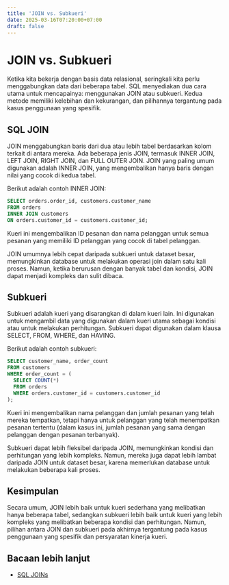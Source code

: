 ```yaml
---
title: 'JOIN vs. Subkueri'
date: 2025-03-16T07:20:00+07:00
draft: false
---
```


# JOIN vs. Subkueri

Ketika kita bekerja dengan basis data relasional, seringkali kita perlu menggabungkan data dari beberapa tabel. SQL menyediakan dua cara utama untuk mencapainya: menggunakan JOIN atau subkueri. Kedua metode memiliki kelebihan dan kekurangan, dan pilihannya tergantung pada kasus penggunaan yang spesifik.

## SQL JOIN

JOIN menggabungkan baris dari dua atau lebih tabel berdasarkan kolom terkait di antara mereka. Ada beberapa jenis JOIN, termasuk INNER JOIN, LEFT JOIN, RIGHT JOIN, dan FULL OUTER JOIN. JOIN yang paling umum digunakan adalah INNER JOIN, yang mengembalikan hanya baris dengan nilai yang cocok di kedua tabel.

Berikut adalah contoh INNER JOIN:

```sql
SELECT orders.order_id, customers.customer_name
FROM orders
INNER JOIN customers
ON orders.customer_id = customers.customer_id;
```

Kueri ini mengembalikan ID pesanan dan nama pelanggan untuk semua pesanan yang memiliki ID pelanggan yang cocok di tabel pelanggan.

JOIN umumnya lebih cepat daripada subkueri untuk dataset besar, memungkinkan database untuk melakukan operasi join dalam satu kali proses. Namun, ketika berurusan dengan banyak tabel dan kondisi, JOIN dapat menjadi kompleks dan sulit dibaca.

## Subkueri

Subkueri adalah kueri yang disarangkan di dalam kueri lain. Ini digunakan untuk mengambil data yang digunakan dalam kueri utama sebagai kondisi atau untuk melakukan perhitungan. Subkueri dapat digunakan dalam klausa SELECT, FROM, WHERE, dan HAVING.

Berikut adalah contoh subkueri:

```sql
SELECT customer_name, order_count
FROM customers
WHERE order_count = (
  SELECT COUNT(*)
  FROM orders
  WHERE orders.customer_id = customers.customer_id
);
```

Kueri ini mengembalikan nama pelanggan dan jumlah pesanan yang telah mereka tempatkan, tetapi hanya untuk pelanggan yang telah menempatkan pesanan tertentu (dalam kasus ini, jumlah pesanan yang sama dengan pelanggan dengan pesanan terbanyak).

Subkueri dapat lebih fleksibel daripada JOIN, memungkinkan kondisi dan perhitungan yang lebih kompleks. Namun, mereka juga dapat lebih lambat daripada JOIN untuk dataset besar, karena memerlukan database untuk melakukan beberapa kali proses.

## Kesimpulan

Secara umum, JOIN lebih baik untuk kueri sederhana yang melibatkan hanya beberapa tabel, sedangkan subkueri lebih baik untuk kueri yang lebih kompleks yang melibatkan beberapa kondisi dan perhitungan. Namun, pilihan antara JOIN dan subkueri pada akhirnya tergantung pada kasus penggunaan yang spesifik dan persyaratan kinerja kueri.

## Bacaan lebih lanjut

- [SQL JOINs](https://www.w3schools.com/sql/sql_join.asp)

